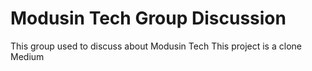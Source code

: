 # Modusin Tech Group Discussion

This group used to discuss about Modusin Tech
This project is a clone Medium 
